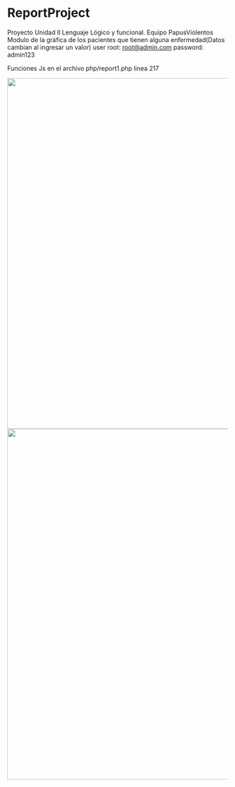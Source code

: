 # ReportProject
Proyecto Unidad II Lenguaje Lógico y funcional. Equipo PapusViolentos 
Modulo de la gráfica de los pacientes que tienen alguna enfermedad(Datos cambian al ingresar un valor)
user root: root@admin.com
password: admin123

Funciones Js en el archivo php/report1.php linea 217


 <p align="center"> <img src="https://github.com/Eduardo98598/ReportProject/tree/master/pruebas/code.png" width="800"/> <img src="https://github.com/Eduardo98598/ReportProject/tree/master/pruebas/index.png" width="800"/> </p> 






